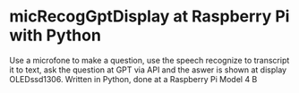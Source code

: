 # micRecogGptDisplay at Raspberry Pi with Python
Use a microfone to make a question, use the speech recognize to transcript it to text, ask the question at GPT via API and the aswer is shown at display OLEDssd1306.
Written in Python, done at a Raspberry Pi Model 4 B
